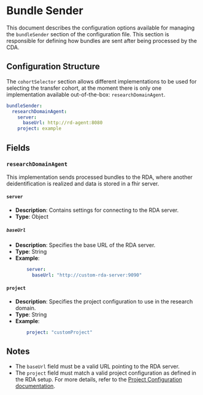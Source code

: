 # Bundle Sender <Badge type="tip" text="Clinical Domain Agent" />

This document describes the configuration options available for managing the `bundleSender` section
of the configuration file. This section is responsible for defining how bundles are sent after being
processed by the CDA.

## Configuration Structure

The `cohortSelector` section allows different implementations to be used for selecting the transfer
cohort, at the moment there is only one implementation available out-of-the-box: 
`researchDomainAgent`.

```yaml
bundleSender:
  researchDomainAgent:
    server:
      baseUrl: http://rd-agent:8080
    project: example
```

## Fields

### `researchDomainAgent`

This implementation sends processed bundles to the RDA, where another deidentification is realized 
and data is stored in a fhir server.

#### `server`

* **Description**: Contains settings for connecting to the RDA server.
* **Type**: Object

##### `baseUrl`

* **Description**: Specifies the base URL of the RDA server.
* **Type**: String
* **Example**:
  ```yaml
      server:
        baseUrl: "http://custom-rda-server:9090"
  ```

#### `project`

* **Description**: Specifies the project configuration to use in the research domain.
* **Type**: String
* **Example**:
  ```yaml
      project: "customProject"
  ```

## Notes

* The `baseUrl` field must be a valid URL pointing to the RDA server.
* The `project` field must match a valid project configuration as defined in the RDA setup. For more
  details, refer to the [Project Configuration documentation](../rd-agent/project).
